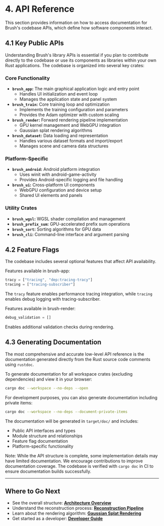 # 4. API Reference

This section provides information on how to access documentation for Brush's codebase APIs, which define how software components interact.

## 4.1 Key Public APIs

Understanding Brush's library APIs is essential if you plan to contribute directly to the codebase or use its components as libraries within your own Rust applications. The codebase is organized into several key crates:

### Core Functionality
*   **`brush_app`:** The main graphical application logic and entry point
    * Handles UI initialization and event loop
    * Manages the application state and panel system
*   **`brush_train`:** Core training loop and optimization
    * Implements the training configuration and parameters
    * Provides the Adam optimizer with custom scaling
*   **`brush_render`:** Forward rendering pipeline implementation
    * GPU kernel management and WebGPU integration
    * Gaussian splat rendering algorithms
*   **`brush_dataset`:** Data loading and representation
    * Handles various dataset formats and import/export
    * Manages scene and camera data structures

### Platform-Specific
*   **`brush_android`:** Android platform integration
    * Uses winit with android-game-activity
    * Provides Android-specific logging and file handling
*   **`brush_ui`:** Cross-platform UI components
    * WebGPU configuration and device setup
    * Shared UI elements and panels

### Utility Crates
*   **`brush_wgsl`:** WGSL shader compilation and management
*   **`brush_prefix_sum`:** GPU-accelerated prefix sum operations
*   **`brush_sort`:** Sorting algorithms for GPU data
*   **`brush_cli`:** Command-line interface and argument parsing

## 4.2 Feature Flags

The codebase includes several optional features that affect API availability.

Features available in brush-app:
```rust
tracy = ["tracing", "dep:tracing-tracy"]
tracing = ["tracing-subscriber"]
```
The `tracy` feature enables performance tracing integration, while `tracing` enables debug logging with tracing-subscriber.

Features available in brush-render:
```rust
debug_validation = []
```
Enables additional validation checks during rendering.

## 4.3 Generating Documentation

The most comprehensive and accurate low-level API reference is the documentation generated directly from the Rust source code comments using `rustdoc`.

To generate documentation for all workspace crates (excluding dependencies) and view it in your browser:
```bash
cargo doc --workspace --no-deps --open
```

For development purposes, you can also generate documentation including private items:
```bash
cargo doc --workspace --no-deps --document-private-items
```

The documentation will be generated in `target/doc/` and includes:
- Public API interfaces and types
- Module structure and relationships
- Feature flag documentation
- Platform-specific functionality

Note: While the API structure is complete, some implementation details may have limited documentation. We encourage contributions to improve documentation coverage. The codebase is verified with `cargo doc` in CI to ensure documentation builds successfully.

---

## Where to Go Next

*   See the overall structure: **[Architecture Overview](technical-deep-dive/architecture.md)**
*   Understand the reconstruction process: **[Reconstruction Pipeline](technical-deep-dive/reconstruction-pipeline.md)**
*   Learn about the rendering algorithm: **[Gaussian Splat Rendering](technical-deep-dive/rendering-pipeline.md)**
*   Get started as a developer: **[Developer Guide](getting-started/developer-guide.md)** 